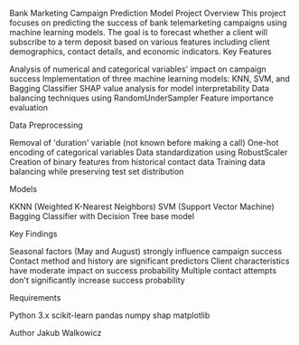 Bank Marketing Campaign Prediction Model
Project Overview
This project focuses on predicting the success of bank telemarketing campaigns using machine learning models. The goal is to forecast whether a client will subscribe to a term deposit based on various features including client demographics, contact details, and economic indicators.
Key Features

Analysis of numerical and categorical variables' impact on campaign success
Implementation of three machine learning models: KNN, SVM, and Bagging Classifier
SHAP value analysis for model interpretability
Data balancing techniques using RandomUnderSampler
Feature importance evaluation

Data Preprocessing

Removal of 'duration' variable (not known before making a call)
One-hot encoding of categorical variables
Data standardization using RobustScaler
Creation of binary features from historical contact data
Training data balancing while preserving test set distribution

Models

KKNN (Weighted K-Nearest Neighbors)
SVM (Support Vector Machine)
Bagging Classifier with Decision Tree base model

Key Findings

Seasonal factors (May and August) strongly influence campaign success
Contact method and history are significant predictors
Client characteristics have moderate impact on success probability
Multiple contact attempts don't significantly increase success probability

Requirements

Python 3.x
scikit-learn
pandas
numpy
shap
matplotlib

Author
Jakub Walkowicz
